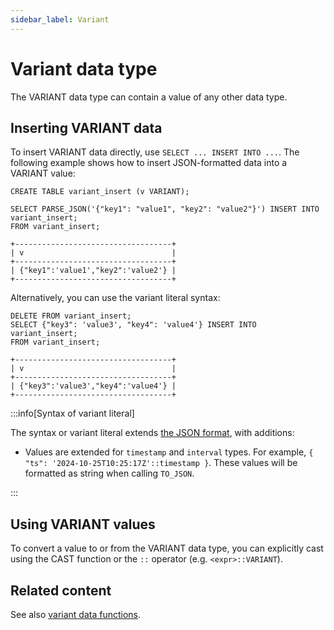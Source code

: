```yaml
---
sidebar_label: Variant
---
```


# Variant data type

The VARIANT data type can contain a value of any other data type.

## Inserting VARIANT data

To insert VARIANT data directly, use `SELECT ... INSERT INTO ...`. The following example shows how to insert JSON-formatted data into a VARIANT value:

```scopeql
CREATE TABLE variant_insert (v VARIANT);

SELECT PARSE_JSON('{"key1": "value1", "key2": "value2"}') INSERT INTO variant_insert;
FROM variant_insert;
```

```
+-----------------------------------+
| v                                 |
+-----------------------------------+
| {"key1":'value1',"key2":'value2'} |
+-----------------------------------+
```

Alternatively, you can use the variant literal syntax:

```scopeql
DELETE FROM variant_insert;
SELECT {"key3": 'value3', "key4": 'value4'} INSERT INTO variant_insert;
FROM variant_insert;
```

```
+-----------------------------------+
| v                                 |
+-----------------------------------+
| {"key3":'value3',"key4":'value4'} |
+-----------------------------------+
```

:::info[Syntax of variant literal]

The syntax or variant literal extends [the JSON format](https://datatracker.ietf.org/doc/html/rfc8259), with additions:

* Values are extended for `timestamp` and `interval` types. For example, `{ "ts": '2024-10-25T10:25:17Z'::timestamp }`. These values will be formatted as string when calling `TO_JSON`.

:::

## Using VARIANT values

To convert a value to or from the VARIANT data type, you can explicitly cast using the CAST function or the `::` operator (e.g. `<expr>::VARIANT`).

## Related content

See also [variant data functions](functions-variant.md).
